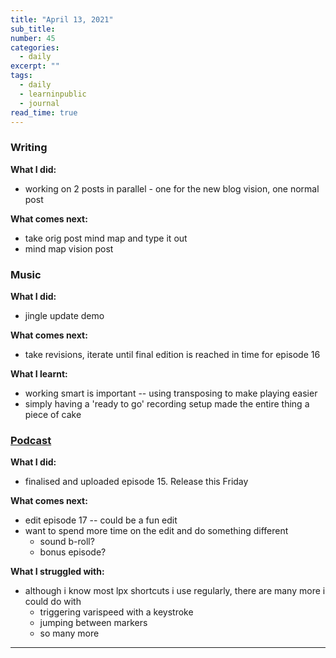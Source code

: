 ```yaml
---
title: "April 13, 2021"
sub_title: 
number: 45
categories:
  - daily
excerpt: ""
tags:
  - daily
  - learninpublic
  - journal
read_time: true
---
```


### Writing

**What I did:** 
- working on 2 posts in parallel - one for the new blog vision, one normal post

**What comes next:**
- take orig post mind map and type it out
- mind map vision post

### Music

**What I did:**
- jingle update demo

**What comes next:**
- take revisions, iterate until final edition is reached in time for episode 16

**What I learnt:**
- working smart is important -- using transposing to make playing easier
- simply having a 'ready to go' recording setup made the entire thing a piece of cake


### [Podcast](http://frndshiptime.com)

**What I did:** 
- finalised and uploaded episode 15. Release this Friday

**What comes next:**
- edit episode 17 -- could be a fun edit
- want to spend more time on the edit and do something different
  - sound b-roll?
  - bonus episode?

**What I struggled with:**
- although i know most lpx shortcuts i use regularly, there are many more i could do with
  - triggering varispeed with a keystroke
  - jumping between markers
  - so many more

---
